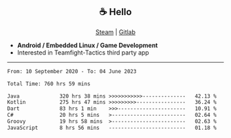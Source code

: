 <h2 align="center"> ☕ Hello </h2>

<p align="center">
  <a href="https://steamcommunity.com/id/Niforances/">Steam</a> |
  <a href="https://gitlab.com/niforances">Gitlab</a>
</p>

 - **Android / Embedded Linux / Game Development**
 - Interested in Teamfight-Tactics third party app

------

<!--START_SECTION:waka-->

```txt
From: 10 September 2020 - To: 04 June 2023

Total Time: 760 hrs 59 mins

Java             320 hrs 38 mins >>>>>>>>>>>--------------   42.13 %
Kotlin           275 hrs 47 mins >>>>>>>>>----------------   36.24 %
Dart             83 hrs 1 min    >>>----------------------   10.91 %
C#               20 hrs 5 mins   >------------------------   02.64 %
Groovy           19 hrs 58 mins  >------------------------   02.63 %
JavaScript       8 hrs 56 mins   -------------------------   01.18 %
```

<!--END_SECTION:waka-->
